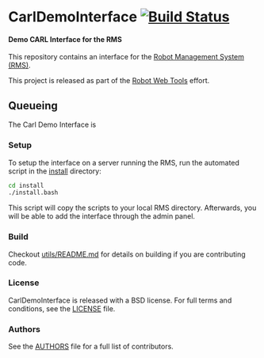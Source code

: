 CarlDemoInterface [![Build Status](https://api.travis-ci.org/WPI-RAIL/CarlDemoInterface.png)](https://travis-ci.org/WPI-RAIL/CarlDemoInterface)
=================

#### Demo CARL Interface for the RMS

This repository contains an interface for the [Robot Management System (RMS)](https://github.com/WPI-RAIL/rms).

This project is released as part of the [Robot Web Tools](http://robotwebtools.org/) effort.

## Queueing

The Carl Demo Interface is 

### Setup
To setup the interface on a server running the RMS, run the automated script in the [install](install) directory:

```bash
cd install
./install.bash
```

This script will copy the scripts to your local RMS directory. Afterwards, you will be able to add the interface through the admin panel.

### Build
Checkout [utils/README.md](utils/README.md) for details on building if you are contributing code.

### License
CarlDemoInterface is released with a BSD license. For full terms and conditions, see the [LICENSE](LICENSE) file.

### Authors
See the [AUTHORS](AUTHORS.md) file for a full list of contributors.
